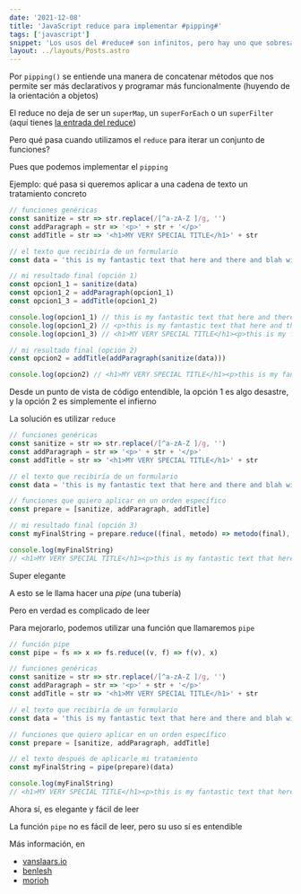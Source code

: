 ```yaml
---
date: '2021-12-08'
title: 'JavaScript reduce para implementar #pipping#'
tags: ['javascript']
snippet: 'Los usos del #reduce# son infinitos, pero hay uno que sobresale, el #pipping#'
layout: ../layouts/Posts.astro
---
```


Por `pipping()` se entiende una manera de concatenar métodos que nos permite ser más declarativos y programar más funcionalmente (huyendo de la orientación a objetos)

El reduce no deja de ser un `superMap`, un `superForEach` o un `superFilter` (aquí tienes [la entrada del reduce](/javascript-como-funciona-array-reduce))

Pero qué pasa cuando utilizamos el `reduce` para iterar un conjunto de funciones?

Pues que podemos implementar el `pipping`

Ejemplo: qué pasa si queremos aplicar a una cadena de texto un tratamiento concreto

```js
// funciones genéricas
const sanitize = str => str.replace(/[^a-zA-Z ]/g, '')
const addParagraph = str => '<p>' + str + '</p>'
const addTitle = str => '<h1>MY VERY SPECIAL TITLE</h1>' + str

// el texto que recibiría de un formulario
const data = 'this is my fantastic text that here and there and blah with a <a href="">forbidden link!!</a>'

// mi resultado final (opción 1)
const opcion1_1 = sanitize(data)
const opcion1_2 = addParagraph(opcion1_1)
const opcion1_3 = addTitle(opcion1_2)

console.log(opcion1_1) // this is my fantastic text that here and there and blah with a hrefa forbidden linka
console.log(opcion1_2) // <p>this is my fantastic text that here and there and blah with a hrefa forbidden linka</p>
console.log(opcion1_3) // <h1>MY VERY SPECIAL TITLE</h1><p>this is my fantastic text that here and there and blah with a hrefa forbidden linka</p>

// mi resultado final (opción 2)
const opcion2 = addTitle(addParagraph(sanitize(data)))

console.log(opcion2) // <h1>MY VERY SPECIAL TITLE</h1><p>this is my fantastic text that here and there and blah with a hrefa forbidden linka</p>
```

Desde un punto de vista de código entendible, la opción 1 es algo desastre, y la opción 2 es simplemente el infierno

La solución es utilizar `reduce`

```js
// funciones genéricas
const sanitize = str => str.replace(/[^a-zA-Z ]/g, '')
const addParagraph = str => '<p>' + str + '</p>'
const addTitle = str => '<h1>MY VERY SPECIAL TITLE</h1>' + str

// el texto que recibiría de un formulario
const data = 'this is my fantastic text that here and there and blah with a <a href="">forbidden link!!</a>'

// funciones que quiero aplicar en un orden específico
const prepare = [sanitize, addParagraph, addTitle]

// mi resultado final (opción 3)
const myFinalString = prepare.reduce((final, metodo) => metodo(final), data)

console.log(myFinalString)
// <h1>MY VERY SPECIAL TITLE</h1><p>this is my fantastic text that here and there and blah with a hrefa forbidden linka</p>
```

Super elegante

A esto se le llama hacer una _pipe_ (una tubería)

Pero en verdad es complicado de leer

Para mejorarlo, podemos utilizar una función que llamaremos `pipe`

```js
// función pipe
const pipe = fs => x => fs.reduce((v, f) => f(v), x)

// funciones genéricas
const sanitize = str => str.replace(/[^a-zA-Z ]/g, '')
const addParagraph = str => '<p>' + str + '</p>'
const addTitle = str => '<h1>MY VERY SPECIAL TITLE</h1>' + str

// el texto que recibiría de un formulario
const data = 'this is my fantastic text that here and there and blah with a <a href="">forbidden link!!</a>'

// funciones que quiero aplicar en un orden específico
const prepare = [sanitize, addParagraph, addTitle]

// el texto después de aplicarle mi tratamiento
const myFinalString = pipe(prepare)(data)

console.log(myFinalString)
// <h1>MY VERY SPECIAL TITLE</h1><p>this is my fantastic text that here and there and blah with a hrefa forbidden linka</p>
```

Ahora sí, es elegante y fácil de leer

La función `pipe` no es fácil de leer, pero su uso sí es entendible

Más información, en

- [vanslaars.io](https://vanslaars.io/blog/create-pipe-function/#complete-code)
- [benlesh](https://dev.to/benlesh/a-simple-explanation-of-functional-pipe-in-javascript-2hbj)
- [morioh](https://morioh.com/p/3cdedeb17367)
